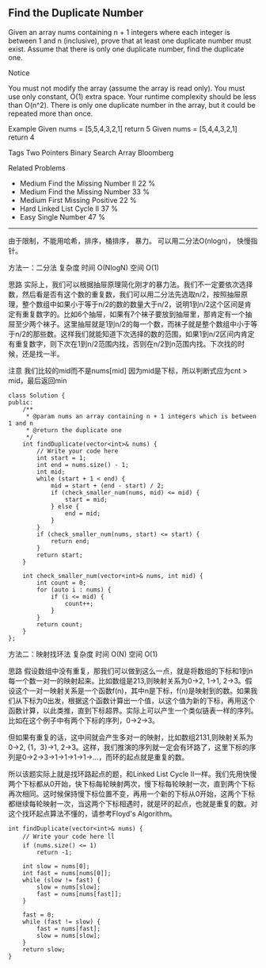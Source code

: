 ## Find the Duplicate Number  ##

Given an array nums containing n + 1 integers where each integer is between 1 and n (inclusive), prove that at least one duplicate number must exist. Assume that there is only one duplicate number, find the duplicate one.

 Notice

You must not modify the array (assume the array is read only).
You must use only constant, O(1) extra space.
Your runtime complexity should be less than O(n^2).
There is only one duplicate number in the array, but it could be repeated more than once.

Example
Given nums = [5,5,4,3,2,1] return 5
Given nums = [5,4,4,3,2,1] return 4

Tags 
Two Pointers Binary Search Array Bloomberg

Related Problems 

- Medium Find the Missing Number II 22 %
- Medium Find the Missing Number 33 %
- Medium First Missing Positive 22 %
- Hard Linked List Cycle II 37 %
- Easy Single Number 47 %

----------
由于限制，不能用哈希，排序，桶排序， 暴力。
可以用二分法O(nlogn)， 快慢指针。

方法一：二分法
复杂度
时间 O(NlogN) 空间 O(1)

思路
实际上，我们可以根据抽屉原理简化刚才的暴力法。我们不一定要依次选择数，然后看是否有这个数的重复数，我们可以用二分法先选取n/2，按照抽屉原理，整个数组中如果小于等于n/2的数的数量大于n/2，说明1到n/2这个区间是肯定有重复数字的。比如6个抽屉，如果有7个袜子要放到抽屉里，那肯定有一个抽屉至少两个袜子。这里抽屉就是1到n/2的每一个数，而袜子就是整个数组中小于等于n/2的那些数。这样我们就能知道下次选择的数的范围，如果1到n/2区间内肯定有重复数字，则下次在1到n/2范围内找，否则在n/2到n范围内找。下次找的时候，还是找一半。

注意
我们比较的mid而不是nums[mid]
因为mid是下标，所以判断式应为cnt > mid，最后返回min

	class Solution {
	public:
	    /**
	     * @param nums an array containing n + 1 integers which is between 1 and n
	     * @return the duplicate one
	     */
	    int findDuplicate(vector<int>& nums) {
	        // Write your code here
	        int start = 1;
	        int end = nums.size() - 1;
	        int mid;
	        while (start + 1 < end) {
	            mid = start + (end - start) / 2;
	            if (check_smaller_num(nums, mid) <= mid) {
	                start = mid;
	            } else {
	                end = mid;
	            }
	        }
	        if (check_smaller_num(nums, start) <= start) {
	            return end;
	        }
	        return start;
	    }
	
	    int check_smaller_num(vector<int>& nums, int mid) {
	        int count = 0;
	        for (auto i : nums) {
	            if (i <= mid) {
	                count++;
	            }
	        }
	        return count;
	    }
	};

方法二：映射找环法
复杂度
时间 O(N) 空间 O(1)

思路
假设数组中没有重复，那我们可以做到这么一点，就是将数组的下标和1到n每一个数一对一的映射起来。比如数组是213,则映射关系为0->2, 1->1, 2->3。假设这个一对一映射关系是一个函数f(n)，其中n是下标，f(n)是映射到的数。如果我们从下标为0出发，根据这个函数计算出一个值，以这个值为新的下标，再用这个函数计算，以此类推，直到下标超界。实际上可以产生一个类似链表一样的序列。比如在这个例子中有两个下标的序列，0->2->3。

但如果有重复的话，这中间就会产生多对一的映射，比如数组2131,则映射关系为0->2, {1，3}->1, 2->3。这样，我们推演的序列就一定会有环路了，这里下标的序列是0->2->3->1->1->1->1->...，而环的起点就是重复的数。

所以该题实际上就是找环路起点的题，和Linked List Cycle II一样。我们先用快慢两个下标都从0开始，快下标每轮映射两次，慢下标每轮映射一次，直到两个下标再次相同。这时候保持慢下标位置不变，再用一个新的下标从0开始，这两个下标都继续每轮映射一次，当这两个下标相遇时，就是环的起点，也就是重复的数。对这个找环起点算法不懂的，请参考Floyd's Algorithm。

    int findDuplicate(vector<int>& nums) {
        // Write your code here ĺĺ
        if (nums.size() <= 1)
            return -1;

        int slow = nums[0];
		int fast = nums[nums[0]];
		while (slow != fast) {
			slow = nums[slow];
			fast = nums[nums[fast]];
		}

		fast = 0;
		while (fast != slow) {
			fast = nums[fast];
			slow = nums[slow];
		}
		return slow;
    }